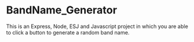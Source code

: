 # BandName_Generator
This is an Express, Node, ESJ and Javascript project in which you are able to click a button to generate a random band name.

